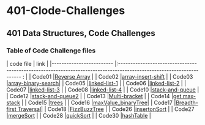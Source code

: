 # 401-Clode-Challenges

## 401 Data Structures, Code Challenges

### Table of Code Challenge files

|       code file          |                                                    link                                                                |
|------------------------- |:-------------------------------------------------------------------------------------------------------------------- : |
|        Code01            |[Reverse Array](https://github.com/sbkhaloof/data-structures-and-algorithms/tree/main/401-code-Challenges/class01)      |
|        Code02            |[array-insert-shift](https://github.com/sbkhaloof/data-structures-and-algorithms/tree/main/401-code-Challenges/class02) |
|        Code03            |[array-binary-search](https://github.com/sbkhaloof/data-structures-and-algorithms/tree/main/401-code-Challenges/class03)|
|        Code05            |[linked-list-1](https://github.com/sbkhaloof/data-structures-and-algorithms/tree/main/401-code-Challenges/class05)      |
|        Code06            |[linked-list-2](https://github.com/sbkhaloof/data-structures-and-algorithms/tree/main/401-code-Challenges/class06)      |
|        Code07            |[linked-list-3](https://github.com/sbkhaloof/data-structures-and-algorithms/tree/main/401-code-Challenges/class07)      |
|        Code08            |[linked-list-4](https://github.com/sbkhaloof/data-structures-and-algorithms/tree/main/401-code-Challenges/class08)      |
|        Code10            |[stack-and-queue](https://github.com/sbkhaloof/data-structures-and-algorithms/tree/main/401-code-Challenges/class10)    |
|        Code12            |[stack-and-queue2](https://github.com/sbkhaloof/data-structures-and-algorithms/tree/main/401-code-Challenges/class12)   |
|        Code13            |[Multi-bracket](https://github.com/sbkhaloof/data-structures-and-algorithms/tree/main/401-code-Challenges/class13)      |
|        Code14            |[get max-stack](https://github.com/sbkhaloof/data-structures-and-algorithms/tree/main/401-code-Challenges/class14)      |
|        Code15            |[trees](https://github.com/sbkhaloof/data-structures-and-algorithms/tree/main/401-code-Challenges/class15)              |
|        Code16            |[maxValue_binaryTree](https://github.com/sbkhaloof/data-structures-and-algorithms/tree/main/401-code-Challenges/class16)|
|        Code17            |[Breadth-first Traversal](https://github.com/sbkhaloof/data-structures-and-algorithms/tree/main/401-code-Challenges/class17)|
|        Code18            |[FizzBuzzTree](https://github.com/sbkhaloof/data-structures-and-algorithms/tree/main/401-code-Challenges/class18)       |
|        Code26            |[insertonSort](https://github.com/sbkhaloof/data-structures-and-algorithms/tree/main/401-code-Challenges/class26)       |
|        Code27            |[mergeSort](https://github.com/sbkhaloof/data-structures-and-algorithms/tree/main/401-code-Challenges/class27)          |
|        Code28            |[quickSort](https://github.com/sbkhaloof/data-structures-and-algorithms/tree/main/401-code-Challenges/class28)          |
|        Code30            |[hashTable](https://github.com/sbkhaloof/data-structures-and-algorithms/tree/main/401-code-Challenges/class30)          |
